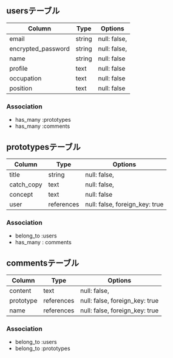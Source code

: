## usersテーブル

| Column              | Type       | Options                        |
| ------              | ---------- | ------------------------------ |
| email               | string     | null: false,                   |
| encrypted_password  | string     | null: false,                   |
| name                | string     | null: false                    |
| profile             | text       | null: false                    |
| occupation          | text       | null: false                    |
| position            | text       | null: false


### Association

- has_many :prototypes
- has_many :comments
## prototypesテーブル
| Column              | Type       | Options                        |
| ------              | ---------- | ------------------------------ |
| title               | string     | null: false,                   |
| catch_copy          | text       | null: false,                   |
| concept             | text       | null: false                    |
| user                | references | null: false, foreign_key: true
### Association
- belong_to :users
- has_many : comments

## commentsテーブル
| Column              | Type       | Options                        |
| ------              | ---------- | ------------------------------ |
| content             | text       | null: false,                   |
| prototype           | references | null: false, foreign_key: true |
| name                | references | null: false, foreign_key: true |

### Association
- belong_to :users
- belong_to :prototypes